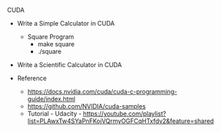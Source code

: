 CUDA

- Write a Simple Calculator in CUDA

  - Square Program  
    - make square
    - ./square

- Write a Scientific Calculator in CUDA


- Reference
  - https://docs.nvidia.com/cuda/cuda-c-programming-guide/index.html
  - https://github.com/NVIDIA/cuda-samples
  - Tutorial - Udacity -  https://youtube.com/playlist?list=PLAwxTw4SYaPnFKojVQrmyOGFCqHTxfdv2&feature=shared
